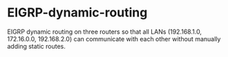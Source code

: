 # EIGRP-dynamic-routing
EIGRP dynamic routing on three routers so that all LANs (192.168.1.0, 172.16.0.0, 192.168.2.0) can communicate with each other without manually adding static routes.
